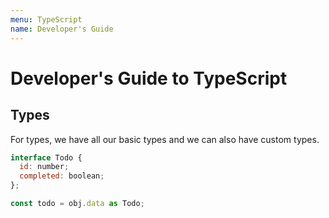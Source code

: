 ```yaml
---
menu: TypeScript
name: Developer's Guide
---
```


# Developer's Guide to TypeScript

## Types

For types, we have all our basic types and we can also have custom types.

```javascript
interface Todo {
  id: number;
  completed: boolean;
};

const todo = obj.data as Todo;
```
